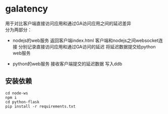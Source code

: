 # galatency

用于对比客户端直接访问应用和通过GA访问应用之间的延迟差异<br>
分为两部分：
- nodejs的web服务
返回客户端index.html
客户端和nodejs之间websocket连接
分别记录直接访问应用和通过GA访问的延迟
将延迟数据提交给python web服务

- python的web服务
接收客户端提交的延迟数据
写入ddb

## 安装依赖
```
cd node-ws
npm i
cd python-flask
pip install -r requirements.txt
```
